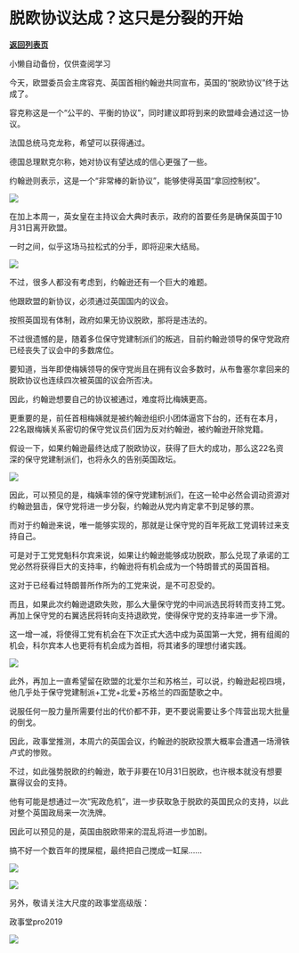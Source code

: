 # 脱欧协议达成？这只是分裂的开始

[**返回列表页**](/gzh/政事堂2019)

小懒自动备份，仅供查阅学习

  

今天，欧盟委员会主席容克、英国首相约翰逊共同宣布，英国的“脱欧协议”终于达成了。  

  

容克称这是一个“公平的、平衡的协议”，同时建议即将到来的欧盟峰会通过这一协议。

  

法国总统马克龙称，希望可以获得通过。

  

德国总理默克尔称，她对协议有望达成的信心更强了一些。

  

约翰逊则表示，这是一个“非常棒的新协议”，能够使得英国“拿回控制权”。

  

![](https://mmbiz.qpic.cn/mmbiz_png/rxhS23yu8cNtET2cHKl7Mchr2sTYHoZh5DXRlk9hOpojxwgFrwgsVI0uTf7iamjEnMOaKZ1yK5E3aHTlGA4I0aQ/640?wx_fmt=png)

  

在加上本周一，英女皇在主持议会大典时表示，政府的首要任务是确保英国于10月31日离开欧盟。

  

一时之间，似乎这场马拉松式的分手，即将迎来大结局。

  

![](https://mmbiz.qpic.cn/mmbiz_jpg/rxhS23yu8cNtET2cHKl7Mchr2sTYHoZhTkbKlD1ee0FA97xOpGxU9g5B5xsccogn40rVbVB9VyULsJj0icoO10g/640?wx_fmt=jpeg)

  

不过，很多人都没有考虑到，约翰逊还有一个巨大的难题。

  

他跟欧盟的新协议，必须通过英国国内的议会。

  

按照英国现有体制，政府如果无协议脱欧，那将是违法的。  

  

不过很遗憾的是，随着多位保守党建制派们的叛逃，目前约翰逊领导的保守党政府已经丧失了议会中的多数席位。  

  

要知道，当年即使梅姨领导的保守党尚且在拥有议会多数时，从布鲁塞尔拿回来的脱欧协议也连续四次被英国的议会所否决。

  

因此，约翰逊想要自己的协议被通过，难度将比梅姨更高。

  

更重要的是，前任首相梅姨就是被约翰逊组织小团体逼宫下台的，还有在本月，22名跟梅姨关系密切的保守党议员们因为反对约翰逊，被约翰逊开除党籍。

  

假设一下，如果约翰逊最终达成了脱欧协议，获得了巨大的成功，那么这22名资深的保守党建制派们，也将永久的告别英国政坛。  

  

![](https://mmbiz.qpic.cn/mmbiz_jpg/rxhS23yu8cNtET2cHKl7Mchr2sTYHoZhzicjWvUtkKIqWoksfp3OE3oYgIEianZ0AB8u7BjwBhIViaysicPKB7B5Bw/640?wx_fmt=jpeg)

  

因此，可以预见的是，梅姨率领的保守党建制派们，在这一轮中必然会调动资源对约翰逊狙击，保守党将进一步分裂，约翰逊从党内肯定拿不到足够的票。

  

而对于约翰逊来说，唯一能够实现的，那就是让保守党的百年死敌工党调转过来支持自己。

  

可是对于工党党魁科尔宾来说，如果让约翰逊能够成功脱欧，那么兑现了承诺的工党必然将获得巨大的支持率，约翰逊将有机会成为一个特朗普式的英国首相。

  

这对于已经看过特朗普所作所为的工党来说，是不可忍受的。

  

而且，如果此次约翰逊退欧失败，那么大量保守党的中间派选民将转而支持工党。再加上保守党的右翼选民将转向支持退欧党，使得保守党的支持率进一步下滑。

  

这一增一减，将使得工党有机会在下次正式大选中成为英国第一大党，拥有组阁的机会，科尔宾本人也更将有机会成为首相，将其诸多的理想付诸实践。

  

![](https://mmbiz.qpic.cn/mmbiz_jpg/rxhS23yu8cNtET2cHKl7Mchr2sTYHoZhDfTRe1Aib2zG98qcUXN7P2BlkVMeT0A4s4Gk56fvQGfqzCDsHOQpoLg/640?wx_fmt=jpeg)

  

此外，再加上一直希望留在欧盟的北爱尔兰和苏格兰，可以说，约翰逊起视四境，他几乎处于保守党建制派+工党+北爱+苏格兰的四面楚歌之中。

  

说服任何一股力量所需要付出的代价都不菲，更不要说需要让多个阵营出现大批量的倒戈。  

  

因此，政事堂推测，本周六的英国会议，约翰逊的脱欧投票大概率会遭遇一场滑铁卢式的惨败。

  

不过，如此强势脱欧的约翰逊，敢于非要在10月31日脱欧，也许根本就没有想要赢得议会的支持。

  

他有可能是想通过一次“宪政危机”，进一步获取急于脱欧的英国民众的支持，以此对整个英国政局来一次洗牌。

  

因此可以预见的是，英国由脱欧带来的混乱将进一步加剧。

  

搞不好一个数百年的搅屎棍，最终把自己搅成一缸屎......

  

![](https://mmbiz.qpic.cn/mmbiz_gif/rxhS23yu8cNtET2cHKl7Mchr2sTYHoZhAOic96icLJQD9iaOf2xGHEsBTDib7LTFFQzVa8bKNy6cOcXZIRFWuiaQzjA/640?wx_fmt=gif)

  

![](https://mmbiz.qpic.cn/mmbiz_jpg/rxhS23yu8cPp0iaKAfe0ZsWfgGcY72o9Nror8TicrtnlDsqzY7y4Kum4fM3X0FMEGlbvm9HvZUiaETSnLt4DHNLbQ/640?wx_fmt=jpeg)

  

  

另外，敬请关注大尺度的政事堂高级版：

政事堂pro2019

![](https://mmbiz.qpic.cn/mmbiz_jpg/rxhS23yu8cNLZCYERUM21oTRf9OFIMMHDZ5DdANW5nPiaicckkvPrfehlyUIYQw83hT5dSHXa0GoDIA88EgOl0Eg/640?wx_fmt=jpeg)

